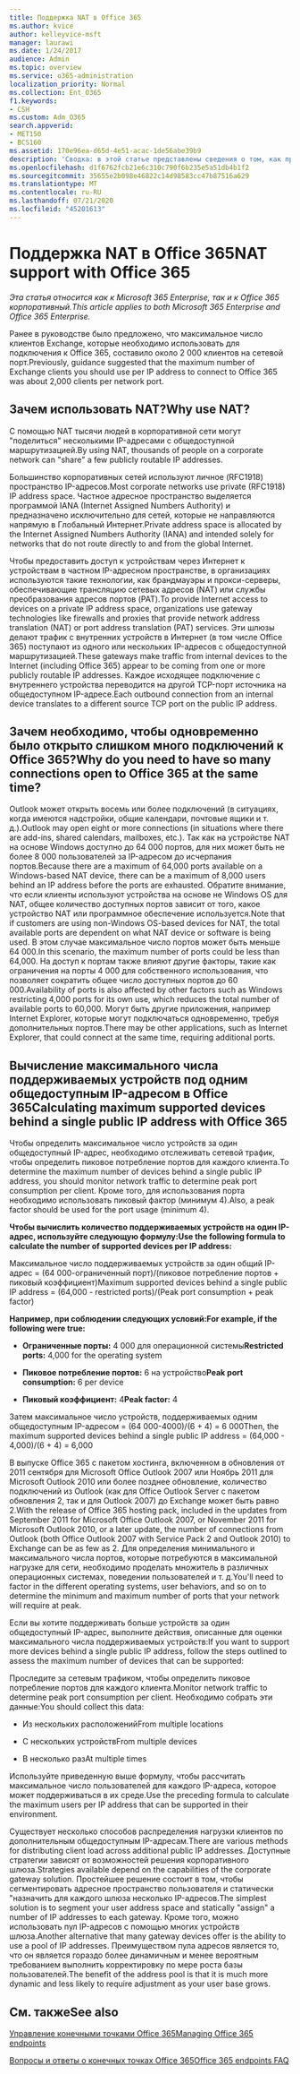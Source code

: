 ```yaml
---
title: Поддержка NAT в Office 365
ms.author: kvice
author: kelleyvice-msft
manager: laurawi
ms.date: 1/24/2017
audience: Admin
ms.topic: overview
ms.service: o365-administration
localization_priority: Normal
ms.collection: Ent_O365
f1.keywords:
- CSH
ms.custom: Adm_O365
search.appverid:
- MET150
- BCS160
ms.assetid: 170e96ea-d65d-4e51-acac-1de56abe39b9
description: 'Сводка: в этой статье представлены сведения о том, как приблизительно указать правильное количество клиентов для каждого IP-адреса в Организации с помощью преобразования сетевых адресов (NAT).'
ms.openlocfilehash: d1f6762fcb21e6c310c790f6b235e5a51db4b1f2
ms.sourcegitcommit: 35655e2b098e46822c14d98583cc47b87516a629
ms.translationtype: MT
ms.contentlocale: ru-RU
ms.lasthandoff: 07/21/2020
ms.locfileid: "45201613"
---
```

# <a name="nat-support-with-office-365"></a><span data-ttu-id="ed8bf-103">Поддержка NAT в Office 365</span><span class="sxs-lookup"><span data-stu-id="ed8bf-103">NAT support with Office 365</span></span>

<span data-ttu-id="ed8bf-104">*Эта статья относится как к Microsoft 365 Enterprise, так и к Office 365 корпоративный.*</span><span class="sxs-lookup"><span data-stu-id="ed8bf-104">*This article applies to both Microsoft 365 Enterprise and Office 365 Enterprise.*</span></span>

<span data-ttu-id="ed8bf-105">Ранее в руководстве было предложено, что максимальное число клиентов Exchange, которые необходимо использовать для подключения к Office 365, составило около 2 000 клиентов на сетевой порт.</span><span class="sxs-lookup"><span data-stu-id="ed8bf-105">Previously, guidance suggested that the maximum number of Exchange clients you should use per IP address to connect to Office 365 was about 2,000 clients per network port.</span></span>
  
## <a name="why-use-nat"></a><span data-ttu-id="ed8bf-106">Зачем использовать NAT?</span><span class="sxs-lookup"><span data-stu-id="ed8bf-106">Why use NAT?</span></span>

<span data-ttu-id="ed8bf-107">С помощью NAT тысячи людей в корпоративной сети могут "поделиться" несколькими IP-адресами с общедоступной маршрутизацией.</span><span class="sxs-lookup"><span data-stu-id="ed8bf-107">By using NAT, thousands of people on a corporate network can "share" a few publicly routable IP addresses.</span></span>
  
<span data-ttu-id="ed8bf-108">Большинство корпоративных сетей используют личное (RFC1918) пространство IP-адресов.</span><span class="sxs-lookup"><span data-stu-id="ed8bf-108">Most corporate networks use private (RFC1918) IP address space.</span></span> <span data-ttu-id="ed8bf-109">Частное адресное пространство выделяется программой IANA (Internet Assigned Numbers Authority) и предназначено исключительно для сетей, которые не направляются напрямую в Глобальный Интернет.</span><span class="sxs-lookup"><span data-stu-id="ed8bf-109">Private address space is allocated by the Internet Assigned Numbers Authority (IANA) and intended solely for networks that do not route directly to and from the global Internet.</span></span>
  
<span data-ttu-id="ed8bf-110">Чтобы предоставить доступ к устройствам через Интернет к устройствам в частном IP-адресном пространстве, в организациях используются такие технологии, как брандмауэры и прокси-серверы, обеспечивающие трансляцию сетевых адресов (NAT) или службы преобразования адресов портов (PAT).</span><span class="sxs-lookup"><span data-stu-id="ed8bf-110">To provide Internet access to devices on a private IP address space, organizations use gateway technologies like firewalls and proxies that provide network address translation (NAT) or port address translation (PAT) services.</span></span> <span data-ttu-id="ed8bf-111">Эти шлюзы делают трафик с внутренних устройств в Интернет (в том числе Office 365) поступают из одного или нескольких IP-адресов с общедоступной маршрутизацией.</span><span class="sxs-lookup"><span data-stu-id="ed8bf-111">These gateways make traffic from internal devices to the Internet (including Office 365) appear to be coming from one or more publicly routable IP addresses.</span></span> <span data-ttu-id="ed8bf-112">Каждое исходящее подключение с внутреннего устройства переводится на другой TCP-порт источника на общедоступном IP-адресе.</span><span class="sxs-lookup"><span data-stu-id="ed8bf-112">Each outbound connection from an internal device translates to a different source TCP port on the public IP address.</span></span> 
  
## <a name="why-do-you-need-to-have-so-many-connections-open-to-office-365-at-the-same-time"></a><span data-ttu-id="ed8bf-113">Зачем необходимо, чтобы одновременно было открыто слишком много подключений к Office 365?</span><span class="sxs-lookup"><span data-stu-id="ed8bf-113">Why do you need to have so many connections open to Office 365 at the same time?</span></span>

<span data-ttu-id="ed8bf-114">Outlook может открыть восемь или более подключений (в ситуациях, когда имеются надстройки, общие календари, почтовые ящики и т. д.).</span><span class="sxs-lookup"><span data-stu-id="ed8bf-114">Outlook may open eight or more connections (in situations where there are add-ins, shared calendars, mailboxes, etc.).</span></span> <span data-ttu-id="ed8bf-115">Так как на устройстве NAT на основе Windows доступно до 64 000 портов, для них может быть не более 8 000 пользователей за IP-адресом до исчерпания портов.</span><span class="sxs-lookup"><span data-stu-id="ed8bf-115">Because there are a maximum of 64,000 ports available on a Windows-based NAT device, there can be a maximum of 8,000 users behind an IP address before the ports are exhausted.</span></span> <span data-ttu-id="ed8bf-116">Обратите внимание, что если клиенты используют устройства на основе не Windows OS для NAT, общее количество доступных портов зависит от того, какое устройство NAT или программное обеспечение используется.</span><span class="sxs-lookup"><span data-stu-id="ed8bf-116">Note that if customers are using non-Windows OS-based devices for NAT, the total available ports are dependent on what NAT device or software is being used.</span></span> <span data-ttu-id="ed8bf-117">В этом случае максимальное число портов может быть меньше 64 000.</span><span class="sxs-lookup"><span data-stu-id="ed8bf-117">In this scenario, the maximum number of ports could be less than 64,000.</span></span> <span data-ttu-id="ed8bf-118">На доступ к портам также влияют другие факторы, такие как ограничения на порты 4 000 для собственного использования, что позволяет сократить общее число доступных портов до 60 000.</span><span class="sxs-lookup"><span data-stu-id="ed8bf-118">Availability of ports is also affected by other factors such as Windows restricting 4,000 ports for its own use, which reduces the total number of available ports to 60,000.</span></span> <span data-ttu-id="ed8bf-119">Могут быть другие приложения, например Internet Explorer, которые могут подключаться одновременно, требуя дополнительных портов.</span><span class="sxs-lookup"><span data-stu-id="ed8bf-119">There may be other applications, such as Internet Explorer, that could connect at the same time, requiring additional ports.</span></span>
  
## <a name="calculating-maximum-supported-devices-behind-a-single-public-ip-address-with-office-365"></a><span data-ttu-id="ed8bf-120">Вычисление максимального числа поддерживаемых устройств под одним общедоступным IP-адресом в Office 365</span><span class="sxs-lookup"><span data-stu-id="ed8bf-120">Calculating maximum supported devices behind a single public IP address with Office 365</span></span>

<span data-ttu-id="ed8bf-121">Чтобы определить максимальное число устройств за один общедоступный IP-адрес, необходимо отслеживать сетевой трафик, чтобы определить пиковое потребление портов для каждого клиента.</span><span class="sxs-lookup"><span data-stu-id="ed8bf-121">To determine the maximum number of devices behind a single public IP address, you should monitor network traffic to determine peak port consumption per client.</span></span> <span data-ttu-id="ed8bf-122">Кроме того, для использования порта необходимо использовать пиковый фактор (минимум 4).</span><span class="sxs-lookup"><span data-stu-id="ed8bf-122">Also, a peak factor should be used for the port usage (minimum 4).</span></span> 
  
 <span data-ttu-id="ed8bf-123">**Чтобы вычислить количество поддерживаемых устройств на один IP-адрес, используйте следующую формулу:**</span><span class="sxs-lookup"><span data-stu-id="ed8bf-123">**Use the following formula to calculate the number of supported devices per IP address:**</span></span>
  
<span data-ttu-id="ed8bf-124">Максимальное число поддерживаемых устройств за один общий IP-адрес = (64 000-ограниченный порт)/(пиковое потребление портов + пиковый коэффициент)</span><span class="sxs-lookup"><span data-stu-id="ed8bf-124">Maximum supported devices behind a single public IP address = (64,000 - restricted ports)/(Peak port consumption + peak factor)</span></span>
  
 <span data-ttu-id="ed8bf-125">**Например, при соблюдении следующих условий:**</span><span class="sxs-lookup"><span data-stu-id="ed8bf-125">**For example, if the following were true:**</span></span>
  
- <span data-ttu-id="ed8bf-126">**Ограниченные порты:** 4 000 для операционной системы</span><span class="sxs-lookup"><span data-stu-id="ed8bf-126">**Restricted ports:** 4,000 for the operating system</span></span>

- <span data-ttu-id="ed8bf-127">**Пиковое потребление портов:** 6 на устройство</span><span class="sxs-lookup"><span data-stu-id="ed8bf-127">**Peak port consumption:** 6 per device</span></span>

- <span data-ttu-id="ed8bf-128">**Пиковый коэффициент:** 4</span><span class="sxs-lookup"><span data-stu-id="ed8bf-128">**Peak factor:** 4</span></span>

<span data-ttu-id="ed8bf-129">Затем максимальное число устройств, поддерживаемых одним общедоступным IP-адресом = (64 000-4000)/(6 + 4) = 6 000</span><span class="sxs-lookup"><span data-stu-id="ed8bf-129">Then, the maximum supported devices behind a single public IP address = (64,000 - 4,000)/(6 + 4) = 6,000</span></span>
  
<span data-ttu-id="ed8bf-130">В выпуске Office 365 с пакетом хостинга, включенном в обновления от 2011 сентября для Microsoft Office Outlook 2007 или Ноябрь 2011 для Microsoft Outlook 2010 или более позднее обновление, количество подключений из Outlook (как для Office Outlook Server с пакетом обновления 2, так и для Outlook 2007) до Exchange может быть равно 2.</span><span class="sxs-lookup"><span data-stu-id="ed8bf-130">With the release of Office 365 hosting pack, included in the updates from September 2011 for Microsoft Office Outlook 2007, or November 2011 for Microsoft Outlook 2010, or a later update, the number of connections from Outlook (both Office Outlook 2007 with Service Pack 2 and Outlook 2010) to Exchange can be as few as 2.</span></span> <span data-ttu-id="ed8bf-131">Для определения минимального и максимального числа портов, которые потребуются в максимальной нагрузке для сети, необходимо проделать множитель в различных операционных системах, поведении пользователей и т. д.</span><span class="sxs-lookup"><span data-stu-id="ed8bf-131">You'll need to factor in the different operating systems, user behaviors, and so on to determine the minimum and maximum number of ports that your network will require at peak.</span></span>
  
<span data-ttu-id="ed8bf-132">Если вы хотите поддерживать больше устройств за один общедоступный IP-адрес, выполните действия, описанные для оценки максимального числа поддерживаемых устройств:</span><span class="sxs-lookup"><span data-stu-id="ed8bf-132">If you want to support more devices behind a single public IP address, follow the steps outlined to assess the maximum number of devices that can be supported:</span></span>
  
<span data-ttu-id="ed8bf-133">Проследите за сетевым трафиком, чтобы определить пиковое потребление портов для каждого клиента.</span><span class="sxs-lookup"><span data-stu-id="ed8bf-133">Monitor network traffic to determine peak port consumption per client.</span></span> <span data-ttu-id="ed8bf-134">Необходимо собрать эти данные:</span><span class="sxs-lookup"><span data-stu-id="ed8bf-134">You should collect this data:</span></span>
  
- <span data-ttu-id="ed8bf-135">Из нескольких расположений</span><span class="sxs-lookup"><span data-stu-id="ed8bf-135">From multiple locations</span></span>
    
- <span data-ttu-id="ed8bf-136">С нескольких устройств</span><span class="sxs-lookup"><span data-stu-id="ed8bf-136">From multiple devices</span></span>
    
- <span data-ttu-id="ed8bf-137">В несколько раз</span><span class="sxs-lookup"><span data-stu-id="ed8bf-137">At multiple times</span></span>
    
<span data-ttu-id="ed8bf-138">Используйте приведенную выше формулу, чтобы рассчитать максимальное число пользователей для каждого IP-адреса, которое может поддерживаться в их среде.</span><span class="sxs-lookup"><span data-stu-id="ed8bf-138">Use the preceding formula to calculate the maximum users per IP address that can be supported in their environment.</span></span>
  
<span data-ttu-id="ed8bf-139">Существует несколько способов распределения нагрузки клиентов по дополнительным общедоступным IP-адресам.</span><span class="sxs-lookup"><span data-stu-id="ed8bf-139">There are various methods for distributing client load across additional public IP addresses.</span></span> <span data-ttu-id="ed8bf-140">Доступные стратегии зависят от возможностей решения корпоративного шлюза.</span><span class="sxs-lookup"><span data-stu-id="ed8bf-140">Strategies available depend on the capabilities of the corporate gateway solution.</span></span> <span data-ttu-id="ed8bf-141">Простейшее решение состоит в том, чтобы сегментировать адресное пространство пользователя и статически "назначить для каждого шлюза несколько IP-адресов.</span><span class="sxs-lookup"><span data-stu-id="ed8bf-141">The simplest solution is to segment your user address space and statically "assign" a number of IP addresses to each gateway.</span></span> <span data-ttu-id="ed8bf-142">Кроме того, можно использовать пул IP-адресов с помощью многих устройств шлюза.</span><span class="sxs-lookup"><span data-stu-id="ed8bf-142">Another alternative that many gateway devices offer is the ability to use a pool of IP addresses.</span></span> <span data-ttu-id="ed8bf-143">Преимуществом пула адресов является то, что он является гораздо более динамичным и менее вероятным требованием выполнить корректировку по мере роста базы пользователей.</span><span class="sxs-lookup"><span data-stu-id="ed8bf-143">The benefit of the address pool is that it is much more dynamic and less likely to require adjustment as your user base grows.</span></span>
  
## <a name="see-also"></a><span data-ttu-id="ed8bf-144">См. также</span><span class="sxs-lookup"><span data-stu-id="ed8bf-144">See also</span></span>

[<span data-ttu-id="ed8bf-145">Управление конечными точками Office 365</span><span class="sxs-lookup"><span data-stu-id="ed8bf-145">Managing Office 365 endpoints</span></span>](https://support.office.com/article/99cab9d4-ef59-4207-9f2b-3728eb46bf9a)
  
[<span data-ttu-id="ed8bf-146">Вопросы и ответы о конечных точках Office 365</span><span class="sxs-lookup"><span data-stu-id="ed8bf-146">Office 365 endpoints FAQ</span></span>](https://support.office.com/article/d4088321-1c89-4b96-9c99-54c75cae2e6d)
